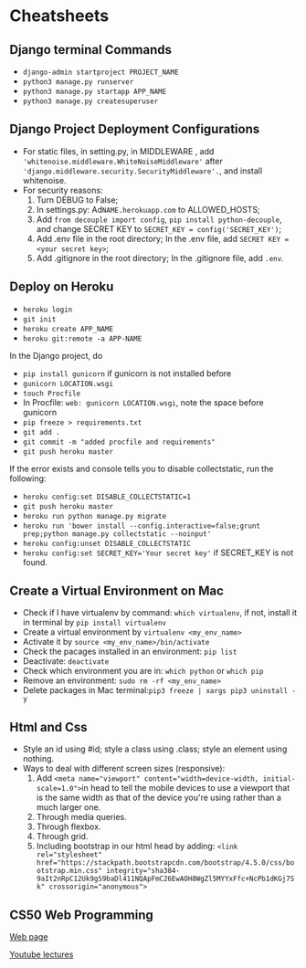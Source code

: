 # Cheatsheets
## Django terminal Commands
- ```django-admin startproject PROJECT_NAME```
- ```python3 manage.py runserver```
- ```python3 manage.py startapp APP_NAME```
- ```python3 manage.py createsuperuser```

## Django Project Deployment Configurations
- For static files, in setting.py, in MIDDLEWARE , add ```'whitenoise.middleware.WhiteNoiseMiddleware'``` after ```'django.middleware.security.SecurityMiddleware'.```, and install whitenoise.
- For security reasons:
  1. Turn DEBUG to False;
  2. In settings.py: Ad```NAME.herokuapp.com``` to ALLOWED_HOSTS; 
  3. Add ```from decouple import config```, ```pip install python-decouple```, and change SECRET KEY to ```SECRET_KEY = config('SECRET_KEY')```;
  4. Add .env file in the root directory; In the .env file, add ```SECRET KEY = <your secret key>```;
  5. Add .gitignore in the root directory; In the .gitignore file, add ```.env```.

## Deploy on Heroku
- ```heroku login```
- ```git init```
- ```heroku create APP_NAME```
- ```heroku git:remote -a APP-NAME```

In the Django project, do
- ```pip install gunicorn``` if gunicorn is not installed before
- ```gunicorn LOCATION.wsgi```
- ```touch Procfile```
- In Procfile: ```web: gunicorn LOCATION.wsgi```, note the space before gunicorn
- ```pip freeze > requirements.txt```
- ```git add .```
- ```git commit -m "added procfile and requirements"```
- ```git push heroku master```

If the error exists and console tells you to disable collectstatic, run the following:
- ```heroku config:set DISABLE_COLLECTSTATIC=1```
- ```git push heroku master```
- ```heroku run python manage.py migrate```
- ```heroku run 'bower install --config.interactive=false;grunt prep;python manage.py collectstatic --noinput'```
- ```heroku config:unset DISABLE_COLLECTSTATIC```
- ```heroku config:set SECRET_KEY='Your secret key'``` if SECRET_KEY is not found.

## Create a Virtual Environment on Mac
- Check if I have virtualenv by command: ```which virtualenv```, if not, install it in terminal by ```pip install virtualenv```
- Create a virtual environment by ```virtualenv <my_env_name>```
- Activate it by ```source <my_env_name>/bin/activate```
- Check the pacages installed in an environment: ```pip list```
- Deactivate: ```deactivate```
- Check which environment you are in: ```which python``` or ```which pip```
- Remove an environment: ```sudo rm -rf <my_env_name>```
- Delete packages in Mac terminal:```pip3 freeze | xargs pip3 uninstall -y```

## Html and Css
- Style an id using #id; style a class using .class; style an element using nothing.
- Ways to deal with different screen sizes (responsive):
  1. Add ```<meta name="viewport" content="width=device-width, initial-scale=1.0">```in head to tell the mobile devices to use a viewport that is the same width as that of the device you're using rather than a much larger one.
  2. Through media queries.
  3. Through flexbox.
  4. Through grid.
  5. Including bootstrap in our html head by adding: ```<link rel="stylesheet" href="https://stackpath.bootstrapcdn.com/bootstrap/4.5.0/css/bootstrap.min.css" integrity="sha384-9aIt2nRpC12Uk9gS9baDl411NQApFmC26EwAOH8WgZl5MYYxFfc+NcPb1dKGj7Sk" crossorigin="anonymous">```

## CS50 Web Programming

[Web page](https://cs50.harvard.edu/web/2020/)

[Youtube lectures](https://www.youtube.com/watch?v=Nn7EX3zkGUo&list=PLhQjrBD2T380xvFSUmToMMzERZ3qB5Ueu)

